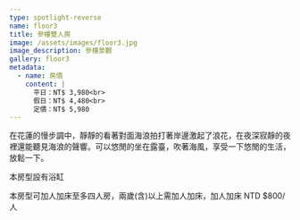 ```yaml
---
type: spotlight-reverse
name: floor3
title: 參樓雙人房
image: /assets/images/floor3.jpg
image_description: 參樓景觀
gallery: floor3
metadata:
  - name: 房價
    content: |
      平日：NT$ 3,980<br>
      假日：NT$ 4,480<br>
      定價：NT$ 5,980
---
```



在花蓮的慢步調中，靜靜的看著對面海浪拍打著岸邊激起了浪花，在夜深寂靜的夜裡還能聽見海浪的聲響。可以悠閒的坐在露臺，吹著海風，享受一下悠閒的生活，放鬆一下。

本房型設有浴缸

本房型可加人加床至多四人房，兩歲(含)以上需加人加床，加人加床 NTD $800/人
